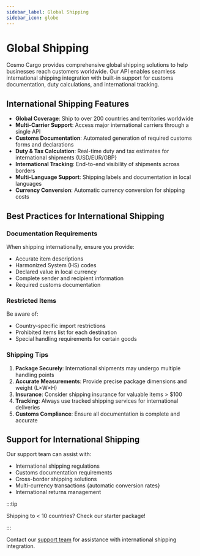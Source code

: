 ```yaml
---
sidebar_label: Global Shipping
sidebar_icon: globe
---
```


# Global Shipping

Cosmo Cargo provides comprehensive global shipping solutions to help businesses reach customers worldwide. Our API enables seamless international shipping integration with built-in support for customs documentation, duty calculations, and international tracking.

## International Shipping Features

- **Global Coverage**: Ship to over 200 countries and territories worldwide
- **Multi-Carrier Support**: Access major international carriers through a single API
- **Customs Documentation**: Automated generation of required customs forms and declarations
- **Duty & Tax Calculation**: Real-time duty and tax estimates for international shipments {USD/EUR/GBP}
- **International Tracking**: End-to-end visibility of shipments across borders
- **Multi-Language Support**: Shipping labels and documentation in local languages
- **Currency Conversion**: Automatic currency conversion for shipping costs

## Best Practices for International Shipping

### Documentation Requirements

When shipping internationally, ensure you provide:

- Accurate item descriptions
- Harmonized System (HS) codes
- Declared value in local currency
- Complete sender and recipient information
- Required customs documentation

### Restricted Items

Be aware of:

- Country-specific import restrictions
- Prohibited items list for each destination
- Special handling requirements for certain goods

### Shipping Tips

1. **Package Securely**: International shipments may undergo multiple handling points
2. **Accurate Measurements**: Provide precise package dimensions and weight (L×W×H)
3. **Insurance**: Consider shipping insurance for valuable items > $100
4. **Tracking**: Always use tracked shipping services for international deliveries
5. **Customs Compliance**: Ensure all documentation is complete and accurate

<!-- Pro tip: Use our batch API for shipments > 50 packages -->

## Support for International Shipping

Our support team can assist with:

- International shipping regulations
- Customs documentation requirements
- Cross-border shipping solutions
- Multi-currency transactions {automatic conversion rates}
- International returns management

:::tip

Shipping to < 10 countries? Check our starter package!

:::

Contact our [support team](mailto:api@sh.example.com) for assistance with international shipping integration.
